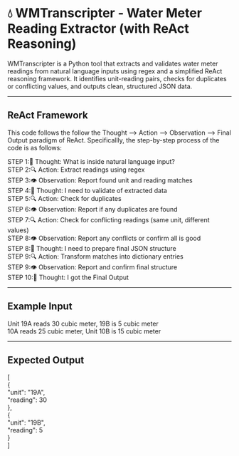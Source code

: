 # 💧 WMTranscripter - Water Meter Reading Extractor (with ReAct Reasoning)

WMTranscripter is a Python tool that extracts and validates water meter readings from natural language inputs using regex and a simplified ReAct reasoning framework. It identifies unit-reading pairs, checks for duplicates or conflicting values, and outputs clean, structured JSON data.

---

## ReAct Framework
This code follows the follow the Thought --> Action --> Observation --> Final Output paradigm of ReAct. Specificallly, the step-by-step process of the code is as follows:  

STEP 1:💭 Thought: What is inside natural language input?  
STEP 2:🔍 Action: Extract readings using regex  
STEP 3:👁️ Observation: Report found unit and reading matches  
STEP 4:💭 Thought: I need to validate of extracted data  
STEP 5:🔍 Action: Check for duplicates  
STEP 6:👁️ Observation: Report if any duplicates are found  
STEP 7:🔍 Action: Check for conflicting readings (same unit, different values)  
STEP 8:👁️ Observation: Report any conflicts or confirm all is good  
STEP 8:💭 Thought: I need to prepare final JSON structure  
STEP 9:🔍 Action: Transform matches into dictionary entries  
STEP 9:👁️ Observation: Report and confirm final structure  
STEP 10:💭 Thought: I got the Final Output  


---

## Example Input 
Unit 19A reads 30 cubic meter, 19B is 5 cubic meter  
10A reads 25 cubic meter, Unit 10B is 15 cubic meter

---

## Expected Output
[  
  {  
    "unit": "19A",  
    "reading": 30  
  },  
  {  
    "unit": "19B",  
    "reading": 5  
  }  
]  

